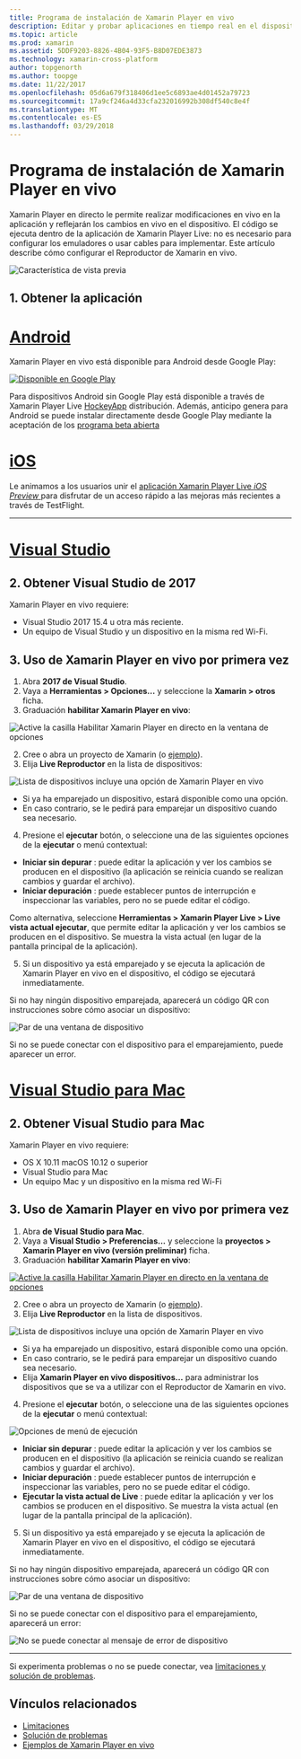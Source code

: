 ```yaml
---
title: Programa de instalación de Xamarin Player en vivo
description: Editar y probar aplicaciones en tiempo real en el dispositivo iOS o Android
ms.topic: article
ms.prod: xamarin
ms.assetid: 5DDF9203-8826-4B04-93F5-B8D07EDE3873
ms.technology: xamarin-cross-platform
author: topgenorth
ms.author: toopge
ms.date: 11/22/2017
ms.openlocfilehash: 05d6a679f318406d1ee5c6893ae4d01452a79723
ms.sourcegitcommit: 17a9cf246a4d33cfa232016992b308df540c8e4f
ms.translationtype: MT
ms.contentlocale: es-ES
ms.lasthandoff: 03/29/2018
---
```

# <a name="xamarin-live-player-setup"></a>Programa de instalación de Xamarin Player en vivo

Xamarin Player en directo le permite realizar modificaciones en vivo en la aplicación y reflejarán los cambios en vivo en el dispositivo. El código se ejecuta dentro de la aplicación de Xamarin Player Live: no es necesario para configurar los emuladores o usar cables para implementar. Este artículo describe cómo configurar el Reproductor de Xamarin en vivo.

![Característica de vista previa](~/media/shared/preview.png)

## <a name="1-get-the-app"></a>1. Obtener la aplicación

# <a name="androidtabandroid"></a>[Android](#tab/android)

Xamarin Player en vivo está disponible para Android desde Google Play:

[ ![Disponible en Google Play](install-images/google-play-badge.png)](https://play.google.com/store/apps/details?id=com.xamarin.live)

Para dispositivos Android sin Google Play está disponible a través de Xamarin Player Live [HockeyApp](https://aka.ms/xlp-hockeyapp) distribución. Además, anticipo genera para Android se puede instalar directamente desde Google Play mediante la aceptación de los [programa beta abierta](https://play.google.com/apps/testing/com.xamarin.live)

# <a name="iostabios"></a>[iOS](#tab/ios)

Le animamos a los usuarios unir el [aplicación Xamarin Player Live _iOS Preview_ ](https://aka.ms/liveplayeralpha) para disfrutar de un acceso rápido a las mejoras más recientes a través de TestFlight.

-----

# <a name="visual-studiotabwindows"></a>[Visual Studio](#tab/windows)

## <a name="2-get-visual-studio-2017"></a>2. Obtener Visual Studio de 2017

Xamarin Player en vivo requiere:

- Visual Studio 2017 15.4 u otra más reciente.
- Un equipo de Visual Studio y un dispositivo en la misma red Wi-Fi.

## <a name="3-using-xamarin-live-player-for-the-first-time"></a>3. Uso de Xamarin Player en vivo por primera vez

1. Abra **2017 de Visual Studio**.
2. Vaya a **Herramientas > Opciones...**  y seleccione la **Xamarin > otros** ficha.
3. Graduación **habilitar Xamarin Player en vivo**:

  ![Active la casilla Habilitar Xamarin Player en directo en la ventana de opciones](install-images/vs2017-options.png)

2. Cree o abra un proyecto de Xamarin (o [ejemplo](~/tools/live-player/samples.md)).
3. Elija **Live Reproductor** en la lista de dispositivos:

  ![Lista de dispositivos incluye una opción de Xamarin Player en vivo](install-images/devices-empty-windows.png)

  * Si ya ha emparejado un dispositivo, estará disponible como una opción.
  * En caso contrario, se le pedirá para emparejar un dispositivo cuando sea necesario.
4. Presione el **ejecutar** botón, o seleccione una de las siguientes opciones de la **ejecutar** o menú contextual:

  - **Iniciar sin depurar** : puede editar la aplicación y ver los cambios se producen en el dispositivo (la aplicación se reinicia cuando se realizan cambios y guardar el archivo).
  - **Iniciar depuración** : puede establecer puntos de interrupción e inspeccionar las variables, pero no se puede editar el código.

  Como alternativa, seleccione **Herramientas > Xamarin Player Live > Live vista actual ejecutar**, que permite editar la aplicación y ver los cambios se producen en el dispositivo. Se muestra la vista actual (en lugar de la pantalla principal de la aplicación).

5. Si un dispositivo ya está emparejado y se ejecuta la aplicación de Xamarin Player en vivo en el dispositivo, el código se ejecutará inmediatamente.

  Si no hay ningún dispositivo emparejada, aparecerá un código QR con instrucciones sobre cómo asociar un dispositivo:

  ![Par de una ventana de dispositivo](install-images/manage-empty-windows.png)

  Si no se puede conectar con el dispositivo para el emparejamiento, puede aparecer un error.

# <a name="visual-studio-for-mactabmacos"></a>[Visual Studio para Mac](#tab/macos)

## <a name="2-get-visual-studio-for-mac"></a>2. Obtener Visual Studio para Mac

Xamarin Player en vivo requiere:

- OS X 10.11 macOS 10.12 o superior
- Visual Studio para Mac
- Un equipo Mac y un dispositivo en la misma red Wi-Fi

## <a name="3-using-xamarin-live-player-for-the-first-time"></a>3. Uso de Xamarin Player en vivo por primera vez

1. Abra **de Visual Studio para Mac**.
2. Vaya a **Visual Studio > Preferencias...**  y seleccione la **proyectos > Xamarin Player en vivo (versión preliminar)** ficha.
3. Graduación **habilitar Xamarin Player en vivo**:

  [![Active la casilla Habilitar Xamarin Player en directo en la ventana de opciones](install-images/vsmac-options-sml.png)](install-images/vsmac-options.png#lightbox)

2. Cree o abra un proyecto de Xamarin (o [ejemplo](~/tools/live-player/samples.md)).
3. Elija **Live Reproductor** en la lista de dispositivos.

  ![Lista de dispositivos incluye una opción de Xamarin Player en vivo](install-images/devices.png)

  * Si ya ha emparejado un dispositivo, estará disponible como una opción.
  * En caso contrario, se le pedirá para emparejar un dispositivo cuando sea necesario.
  * Elija **Xamarin Player en vivo dispositivos...**  para administrar los dispositivos que se va a utilizar con el Reproductor de Xamarin en vivo.

4. Presione el **ejecutar** botón, o seleccione una de las siguientes opciones de la **ejecutar** o menú contextual:

  ![Opciones de menú de ejecución](install-images/run-menu.png)

  - **Iniciar sin depurar** : puede editar la aplicación y ver los cambios se producen en el dispositivo (la aplicación se reinicia cuando se realizan cambios y guardar el archivo).
  - **Iniciar depuración** : puede establecer puntos de interrupción e inspeccionar las variables, pero no se puede editar el código.
  - **Ejecutar la vista actual de Live** : puede editar la aplicación y ver los cambios se producen en el dispositivo. Se muestra la vista actual (en lugar de la pantalla principal de la aplicación).

5. Si un dispositivo ya está emparejado y se ejecuta la aplicación de Xamarin Player en vivo en el dispositivo, el código se ejecutará inmediatamente.

  Si no hay ningún dispositivo emparejada, aparecerá un código QR con instrucciones sobre cómo asociar un dispositivo:

  ![Par de una ventana de dispositivo](install-images/manage-empty.png)

  Si no se puede conectar con el dispositivo para el emparejamiento, aparecerá un error:

  ![No se puede conectar al mensaje de error de dispositivo](install-images/error-cannot-connect.png)


-----

Si experimenta problemas o no se puede conectar, vea [limitaciones y solución de problemas](~/tools/live-player/troubleshooting.md).


## <a name="related-links"></a>Vínculos relacionados

- [Limitaciones](~/tools/live-player/limitations.md)
- [Solución de problemas](~/tools/live-player/troubleshooting.md)
- [Ejemplos de Xamarin Player en vivo](~/tools/livehttps://developer.xamarin.com/samples.md)
